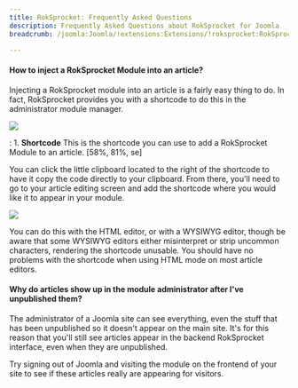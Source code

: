 ```yaml
---
title: RokSprocket: Frequently Asked Questions
description: Frequently Asked Questions about RokSprocket for Joomla
breadcrumb: /joomla:Joomla/!extensions:Extensions/!roksprocket:RokSprocket

---
```


#### How to inject a RokSprocket Module into an article?
Injecting a RokSprocket module into an article is a fairly easy thing to do. In fact, RokSprocket provides you with a shortcode to do this in the administrator module manager.

![][module_1]

:   1. **Shortcode** This is the shortcode you can use to add a RokSprocket Module to an article. [58%, 81%, se]

You can click the little clipboard located to the right of the shortcode to have it copy the code directly to your clipboard. From there, you'll need to go to your article editing screen and add the shortcode where you would like it to appear in your module.

![][module_3]

You can do this with the HTML editor, or with a WYSIWYG editor, though be aware that some WYSIWYG editors either misinterpret or strip uncommon characters, rendering the shortcode unusable. You should have no problems with the shortcode when using HTML mode on most article editors.

#### Why do articles show up in the module administrator after I've unpublished them?
The administrator of a Joomla site can see everything, even the stuff that has been unpublished so it doesn't appear on the main site. It's for this reason that you'll still see articles appear in the backend RokSprocket interface, even when they are unpublished. 

Try signing out of Joomla and visiting the module on the frontend of your site to see if these articles really are appearing for visitors.

[module_1]: assets/add_module_to_article_1.jpeg
[module_2]: assets/add_module_to_article_2.jpeg
[module_3]: assets/add_module_to_article_3.jpeg
